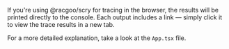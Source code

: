 If you're using @racgoo/scry for tracing in the browser, the results will be printed directly to the console.
Each output includes a link — simply click it to view the trace results in a new tab.

For a more detailed explanation, take a look at the `App.tsx` file.
